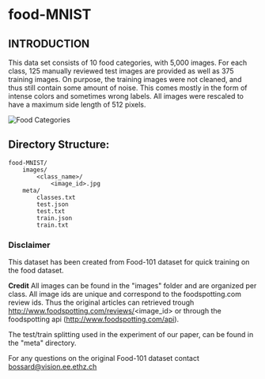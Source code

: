 # food-MNIST

## INTRODUCTION
This data set consists of 10 food categories, with 5,000 images. For each class, 125 manually reviewed test images are provided as well as 375 training images. On purpose, the training images were not cleaned, and thus still contain some amount of noise. This comes mostly in the form of intense colors and sometimes wrong labels. All images were rescaled to have a maximum side length of 512 pixels.

![Food Categories](food-collage.jpg)

## Directory Structure:
```
food-MNIST/
    images/
        <class_name>/
            <image_id>.jpg
    meta/
        classes.txt
        test.json
        test.txt
        train.json
        train.txt
```

### Disclaimer
This dataset has been created from Food-101 dataset for quick training on the food dataset.

**Credit**
All images can be found in the "images" folder and are organized per class. All image ids are unique and correspond to the foodspotting.com review ids. Thus the original articles can retrieved trough http://www.foodspotting.com/reviews/<image_id> or through the foodspotting api (http://www.foodspotting.com/api).

The test/train splitting used in the experiment of our paper, can be found in the "meta" directory.

For any questions on the original Food-101 dataset contact bossard@vision.ee.ethz.ch
